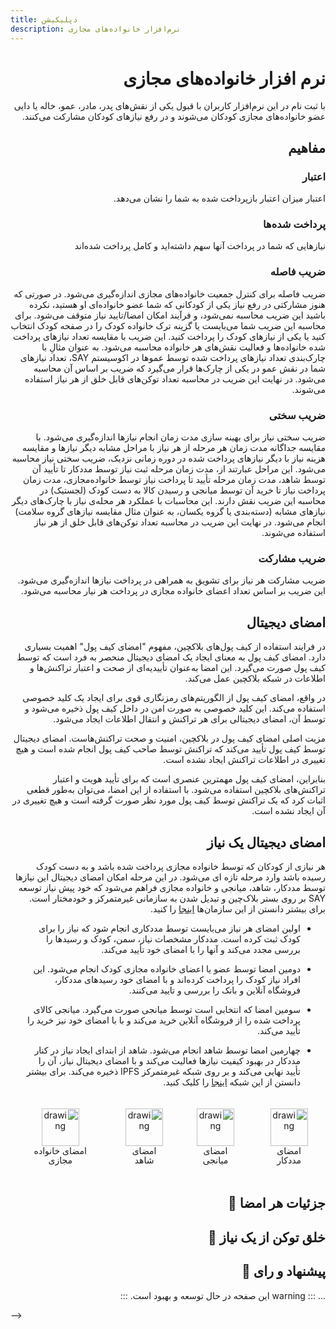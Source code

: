 ```yaml
---
title: دپلیکیشن
description: نرم‌افزار خانواده‌های مجازی
---
```


 <div dir="rtl" markdown="1">

# نرم افزار خانواده‌های مجازی

با ثبت نام در این نرم‌افزار کاربران با قبول یکی از نقش‌های پدر، مادر، عمو، خاله یا دایی عضو خانواده‌های مجازی کودکان می‌شوند و در رفع نیازهای کودکان مشارکت می‌کنند.

## مفاهیم

### اعتبار

اعتبار میزان اعتبار بازپرداخت شده به شما را نشان می‌دهد.

### پرداخت شده‌ها

نیازهایی که شما در پرداخت آنها سهم داشته‌اید و کامل پرداخت شده‌اند

### ضریب فاصله

ضریب فاصله برای کنترل جمعیت خانواده‌های مجازی اندازه‌گیری می‌شود. در صورتی که هنوز مشارکتی در رفع نیاز یکی از کودکانی که شما عضو خانواده‌ای او هستید، نکرده باشید این ضریب محاسبه نمی‌شود، و فرآیند امکان امضا/تایید نیاز متوقف می‌شود. برای محاسبه این ضریب شما می‌بایست یا گزینه ترک خانواده کودک را در صفحه کودک انتخاب کنید یا یکی از نیازهای کودک را پرداخت کنید. این ضریب با مقایسه تعداد نیازهای پرداخت شده خانواده‌ها و فعالیت نقش‌های هر خانواده محاسبه می‌شود. به عنوان مثالِ با چارک‌بندی تعداد نیازهای پرداخت شده توسط عموها در اکوسیستم SAY، تعداد نیازهای شما در نقش عمو در یکی از چارک‌ها قرار می‌گیرد که ضریب بر اساس آن محاسبه می‌شود. در نهایت این ضریب در محاسبه تعداد توکن‌های قابل خلق از هر نیاز استفاده می‌شوند.

### ضریب سختی

ضریب سختی نیاز برای بهینه سازی مدت زمان انجام نیازها اندازه‌گیری می‌شود. با مقایسه جداگانه مدت زمان هر مرحله از هر نیاز با مراحل مشابه دیگر نیازها و مقایسه هزینه نیاز با دیگر نیازهای پرداخت شده در دوره زمانی نزدیک، ضریب سختی نیاز محاسبه می‌شود. این مراحل عبارتند از، مدت زمان مرحله ثبت نیاز توسط مددکار تا تأیید آن توسط شاهد، مدت زمان مرحله تأیید تا پرداخت نیاز توسط خانواده‌مجازی، مدت زمان پرداخت نیاز تا خرید آن توسط میانجی و رسیدن کالا به دست کودک (لجستیک) در محاسبه این ضریب نقش دارند. این محاسبات با عملکرد هر محله‌ی نیاز با چارک‌‌های دیگر نیازهای مشابه (دسته‌بندی یا گروه یکسان، به عنوان مثال مقایسه نیازهای گروه سلامت) انجام می‌شود. در نهایت این ضریب در محاسبه تعداد توکن‌های قابل خلق از هر نیاز استفاده می‌شوند.

### ضریب مشارکت

ضریب مشارکت هر نیاز برای تشویق به همراهی در پرداخت نیازها اندازه‌گیری می‌شود. این ضریب بر اساس تعداد اعضای خانواده مجازی در پرداخت هر نیار محاسبه می‌شود.

## امضای دیجیتال

در فرایند استفاده از کیف پول‌های بلاکچین، مفهوم "امضای کیف پول" اهمیت بسیاری دارد. امضای کیف پول به معنای ایجاد یک امضای دیجیتال منحصر به فرد است که توسط کیف پول صورت می‌گیرد. این امضا به‌عنوان تأییدیه‌ای از صحت و اعتبار تراکنش‌ها و اطلاعات در شبکه بلاکچین عمل می‌کند.

در واقع، امضای کیف پول از الگوریتم‌های رمزنگاری قوی برای ایجاد یک کلید خصوصی استفاده می‌کند. این کلید خصوصی به صورت امن در داخل کیف پول ذخیره می‌شود و توسط آن، امضای دیجیتالی برای هر تراکنش و انتقال اطلاعات ایجاد می‌شود.

مزیت اصلی امضای کیف پول در بلاکچین، امنیت و صحت تراکنش‌هاست. امضای دیجیتال توسط کیف پول تأیید می‌کند که تراکنش توسط صاحب کیف پول انجام شده است و هیچ تغییری در اطلاعات تراکنش ایجاد نشده است.

بنابراین، امضای کیف پول مهمترین عنصری است که برای تأیید هویت و اعتبار تراکنش‌های بلاکچین استفاده می‌شود. با استفاده از این امضا، می‌توان به‌طور قطعی اثبات کرد که یک تراکنش توسط کیف پول مورد نظر صورت گرفته است و هیچ تغییری در آن ایجاد نشده است.

## امضای دیجیتال یک نیاز

هر نیازی از کودکان که توسط خانواده مجازی پرداخت شده باشد و به دست کودک رسیده باشد وارد مرحله تازه ای می‌شود. در این مرحله امکان امضای دیجیتال این نیازها توسط مددکار، شاهد، میانجی و خانواده مجازی فراهم می‌شود که خود پیش نیاز توسعه SAY بر روی بستر بلاک‌چین و تبدیل شدن به سازمانی غیرمتمرکز و خودمختار است. برای بیشتر دانستن از این سازمان‌ها <a href="/guide/family/blockchain.html#سازمان-خودمختار-غیرمتمرکز">اینجا</a> را کنید.

- اولین امضای هر نیاز می‌بایست توسط مددکاری انجام شود که نیاز را برای کودک ثبت کرده است. مددکار مشخصات نیاز، سمن، کودک و رسیدها را بررسی مجدد می‌کند و آنها را با امضای خود تأیید می‌کند.

- دومین امضا توسط عضو یا اعضای خانواده مجازی کودک انجام می‌شود. این افراد نیاز کودک را پرداخت کرده‌اند و با امضای خود رسیدهای مددکار، فروشگاه آنلاین و بانک را بررسی و تایید می‌کنند.

- سومین امضا که انتخابی است توسط میانجی صورت می‌گیرد. میانجی کالای پرداخت شده را از فروشگاه‌ آنلاین خرید می‌کند و با با امضای خود نیز خرید را تأیید می‌کند.

- چهارمین امضا توسط شاهد انجام می‌شود. شاهد از ابتدای ایجاد نیاز در کنار مددکار در بهبود کیفیت نیاز‌ها فعالیت می‌کند و با امضای دیجیتال نیاز، آن را تأیید نهایی می‌کند و بر روی شبکه غیرمتمرکز IPFS ذخیره می‌کند. برای بیشتر دانستن از این شبکه <a href="guide/family/blockchain.html#ipfs">اینجا</a> را کلیک کنید.

<div style="display: flex; justify-content:center; flex-wrap: nowrap; ">
    <div  style="margin: 20px;  text-align: center;">
        <img src="/images/signature.svg" alt="drawing" width="60"/>
        <p style=" text-align: center;  line-height: 15px;  font-size: 14px; margin: 0">
            امضای مددکار
        </p>
    </div>
    <div  style="margin: 20px;  text-align: center;">
        <img src="/images/signature-pink.svg" alt="drawing" width="60"/>
        <p style=" text-align: center;  line-height: 15px;  font-size: 14px; margin: 0">
            امضای میانجی
        </p>
    </div>
    <div  style="margin: 20px;  text-align: center;">
        <img src="/images/signature-blue.svg" alt="drawing" width="60"/>
        <p style=" text-align: center;  line-height: 15px;  font-size: 14px; margin: 0">
            امضای شاهد
        </p>
    </div>
    <div  style="margin: 20px;  text-align: center;">
        <img src="/images/signature-gold.svg" alt="drawing" width="60"/>
        <p style=" text-align: center;  line-height: 15px;  font-size: 14px; margin: 0">
            امضای خانواده مجازی
        </p>
    </div>
</div>

## جزئیات هر امضا 🚧

<!-- ### مددکار
### شاهد
### میانجی
### خانواده مجازی  -->

## خلق توکن از یک نیاز 🚧

<!-- ### مددکار
### شاهد
### میانجی
### خانواده مجازی  -->

## پیشنهاد و رای 🚧

...
::: warning
این صفحه در حال توسعه و بهبود است.
:::

</div> -->
